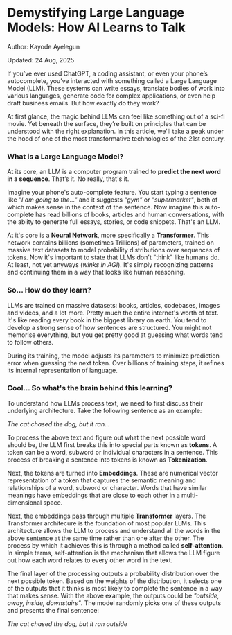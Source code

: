 # Demystifying Large Language Models: How AI Learns to Talk

Author: Kayode Ayelegun

Updated: 24 Aug, 2025

If you’ve ever used ChatGPT, a coding assistant, or even your phone’s autocomplete, you’ve interacted with something called a Large Language Model (LLM). These systems can write essays, translate bodies of work into various languages, generate code for complex applications, or even help draft business emails. But how exactly do they work?

At first glance, the magic behind LLMs can feel like something out of a  sci-fi movie. Yet beneath the surface, they’re built on principles that can be understood with the right explanation. In this article, we'll take a peak under the hood of one of the most transformative technologies of the 21st century.

### What is a Large Language Model?

At its core, an LLM is a computer program trained to **predict the next word in a sequence**. That’s it. No really, that's it. 

Imagine your phone's auto-complete feature. You start typing a sentence like *"I am going to the..."* and it suggests *"gym"* or *"supermarket"*, both of which makes sense in the context of the sentence. Now imagine this auto-complete has read billions of books, articles and human conversations, with the abiity to generate full essays, stories, or code snippets. That's an LLM.

At it's core is a **Neural Network**, more specifically a **Transformer**. This network contains billions (sometimes Trillions) of parameters, trained on massive text datasets to model probability distributions over sequences of tokens. Now it's important to state that LLMs don't "think" like humans do. At least, not yet anyways (*winks in AGI*). It's simply recognizing patterns and continuing them in a way that looks like human reasoning.

### So... How do they learn?

LLMs are trained on massive datasets: books, articles, codebases, images and videos, and a lot more. Pretty much the entire internet's worth of text. It's like reading every book in the biggest library on earth. You tend to develop a strong sense of how sentences are structured. You might not memorise everything, but you get pretty good at guessing what words tend to follow others.

During its training, the model adjusts its parameters to minimize prediction error when guessing the next token. Over billions of training steps, it refines its internal representation of language.

### Cool... So what's the brain behind this learning?

To understand how LLMs process text, we need to first discuss their underlying architecture. Take the following sentence as an example:

*The cat chased the dog, but it ran...*

To process the above text and figure out what the next possible word should be, the LLM first breaks this into special parts known as **tokens**. A token can be a word, subword or individual characters in a sentence. This process of breaking a sentence into tokens is known as **Tokenization**.

Next, the tokens are turned into **Embeddings**. These are numerical vector representation of a token that captures the semantic meaning and relationships of a word, subword or character. Words that have similar meanings have embeddings that are close to each other in a multi-dimensional space.

Next, the embeddings pass through multiple **Transformer** layers. The Transformer architecure is the foundation of most popular LLMs. This architecture allows the LLM to process and understand all the words in the above sentence at the same time rather than one after the other. The process by which it achieves this is through a method called **self-attention**. In simple terms, self-attention is the mechanism that allows the LLM figure out how each word relates to every other word in the text.

The final layer of the processing outputs a probability distribution over the next possible token. Based on the weights of the distribution, it selects one of the outputs that it thinks is most likely to complete the sentence in a way that makes sense. With the above example, the outputs could be *"outside, away, inside, downstairs"*. The model randomly picks one of these outputs and presents the final sentence:

*The cat chased the dog, but it ran outside* 

